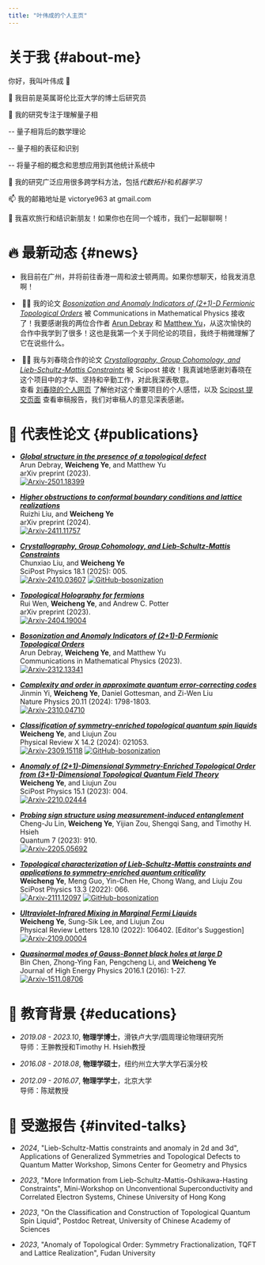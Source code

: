```yaml
---
title: "叶伟成的个人主页"
---
```


# 关于我 {#about-me}

你好，我叫叶伟成 👋

🔭 我目前是英属哥伦比亚大学的博士后研究员

👀 我的研究专注于理解量子相

-- 量子相背后的数学理论

-- 量子相的表征和识别

-- 将量子相的概念和思想应用到其他统计系统中

🤔 我的研究广泛应用很多跨学科方法，包括*代数拓扑*和*机器学习*

📫 我的邮箱地址是 victorye963 at gmail.com

💬 我喜欢旅行和结识新朋友！如果你也在同一个城市，我们一起聊聊啊！

<!-- 📝 欢迎访问我的[博客](../blogs)了解更多想法和动态（暂时只有英文版本）！ -->

# 🔥 最新动态 {#news}
- 我目前在广州，并将前往香港一周和波士顿两周。如果你想聊天，给我发消息啊！

- &nbsp;🎉🎉 我的论文 <a href='https://arxiv.org/abs/2312.13341'><em>Bosonization and Anomaly Indicators of (2+1)-D Fermionic Topological Orders</em></a> 被 Communications in Mathematical Physics 接收了！我要感谢我的两位合作者 <a href='https://adebray.github.io'>Arun Debray</a> 和 <a href='https://www.maths.ox.ac.uk/people/matthew.yu'>Matthew Yu</a>，从这次愉快的合作中我学到了很多！这也是我第一个关于同伦论的项目，我终于稍微理解了它在说些什么。

- &nbsp;🎉🎉 我与刘春晓合作的论文 <a href='https://arxiv.org/abs/2410.03607v2'><em>Crystallography, Group Cohomology, and Lieb-Schultz-Mattis Constraints</em></a> 被 Scipost 接收！我真诚地感谢刘春晓在这个项目中的才华、坚持和辛勤工作，对此我深表敬意。<br/>查看 <a href='https://chxliu.github.io/'>刘春晓的个人网页</a> 了解他对这个重要项目的个人感悟，以及 <a href='https://scipost.org/submissions/2410.03607v2/'>Scipost 提交页面</a> 查看审稿报告，我们对审稿人的意见深表感谢。

# 📝 代表性论文 {#publications}

- ***[Global structure in the presence of a topological defect](https://arxiv.org/abs/2501.18399)*** <br>
  Arun Debray, **Weicheng Ye**, and Matthew Yu <br>
  arXiv preprint (2023). <br>
  <a href="https://arxiv.org/abs/2501.18399" class="no-trailing-icon"><img src="https://img.shields.io/badge/arXiv-2501.18399-b31b1b.svg?style=flat-square" alt="Arxiv-2501.18399"/></a>

- ***[Higher obstructions to conformal boundary conditions and lattice realizations](https://arxiv.org/abs/2411.11757)*** <br>
  Ruizhi Liu, and **Weicheng Ye** <br>
  arXiv preprint (2024). <br>
  <a href="https://arxiv.org/abs/2411.11757" class="no-trailing-icon"><img src="https://img.shields.io/badge/arXiv-2411.11757-b31b1b.svg?style=flat-square" alt="Arxiv-2411.11757"/></a>

- ***[Crystallography, Group Cohomology, and Lieb-Schultz-Mattis Constraints](https://doi.org/10.21468/SciPostPhys.18.5.161)*** <br>
  Chunxiao Liu, and **Weicheng Ye** <br>
  SciPost Physics 18.1 (2025): 005. <br>
  <a href="https://arxiv.org/abs/2410.03607" class="no-trailing-icon"><img src="https://img.shields.io/badge/arXiv-2410.03607-b31b1b.svg?style=flat-square" alt="Arxiv-2410.03607"/></a>
  <a href="https://github.com/chxliu/Space-Group-Cohomology-and-LSM" class="no-trailing-icon"><img src="https://img.shields.io/badge/GitHub-LSM3D-181717.svg?style=flat-square" alt="GitHub-bosonization"/></a>
  
- ***[Topological Holography for fermions](https://arxiv.org/abs/2404.19004)*** <br>
  Rui Wen, **Weicheng Ye**, and Andrew C. Potter <br>
  arXiv preprint (2023). <br>
  <a href="https://arxiv.org/abs/2404.19004" class="no-trailing-icon"><img src="https://img.shields.io/badge/arXiv-2404.19004-b31b1b.svg?style=flat-square" alt="Arxiv-2404.19004"/></a>

- ***[Bosonization and Anomaly Indicators of (2+1)-D Fermionic Topological Orders](https://arxiv.org/abs/2312.13341)*** <br>
  Arun Debray, **Weicheng Ye**, and Matthew Yu <br>
  Communications in Mathematical Physics (2023). <br>
  <a href="https://arxiv.org/abs/2312.13341" class="no-trailing-icon"><img src="https://img.shields.io/badge/arXiv-2312.13341-b31b1b.svg?style=flat-square" alt="Arxiv-2312.13341"/></a>

- ***[Complexity and order in approximate quantum error-correcting codes](https://doi.org/10.1038/s41567-024-02621-x)*** <br>
  Jinmin Yi, **Weicheng Ye**, Daniel Gottesman, and Zi-Wen Liu <br>
  Nature Physics 20.11 (2024): 1798-1803. <br>
  <a href="https://arxiv.org/abs/2310.04710" class="no-trailing-icon"><img src="https://img.shields.io/badge/arXiv-2310.04710-b31b1b.svg?style=flat-square" alt="Arxiv-2310.04710"/></a>

- ***[Classification of symmetry-enriched topological quantum spin liquids](https://doi.org/10.1103/PhysRevX.14.021053)*** <br>
  **Weicheng Ye**, and Liujun Zou <br>
  Physical Review X 14.2 (2024): 021053. <br>
  <a href="https://arxiv.org/abs/2309.15118" class="no-trailing-icon"><img src="https://img.shields.io/badge/arXiv-2309.15118-b31b1b.svg?style=flat-square" alt="Arxiv-2309.15118"/></a>
  <a href="https://github.com/Weicheng-Ye/Classification-of-QSL" class="no-trailing-icon"><img src="https://img.shields.io/badge/GitHub-TQSL-181717.svg?style=flat-square" alt="GitHub-bosonization"/></a>

- ***[Anomaly of (2+1)-Dimensional Symmetry-Enriched Topological Order from (3+1)-Dimensional Topological Quantum Field Theory](https://doi.org/10.21468/SciPostPhys.15.1.004)*** <br>
  **Weicheng Ye**, and Liujun Zou <br>
  SciPost Physics 15.1 (2023): 004. <br>
  <a href="https://arxiv.org/abs/2210.02444" class="no-trailing-icon"><img src="https://img.shields.io/badge/arXiv-2210.02444-b31b1b.svg?style=flat-square" alt="Arxiv-2210.02444"/></a>

- ***[Probing sign structure using measurement-induced entanglement](https://doi.org/10.22331/q-2023-02-02-910)*** <br>
  Cheng-Ju Lin, **Weicheng Ye**, Yijian Zou, Shengqi Sang, and Timothy H. Hsieh <br>
  Quantum 7 (2023): 910. <br>
  <a href="https://arxiv.org/abs/2205.05692" class="no-trailing-icon"><img src="https://img.shields.io/badge/arXiv-2205.05692-b31b1b.svg?style=flat-square" alt="Arxiv-2205.05692"/></a>

- ***[Topological characterization of Lieb-Schultz-Mattis constraints and applications to symmetry-enriched quantum criticality](https://doi.org/10.21468/SciPostPhys.13.3.066)*** <br>
  **Weicheng Ye**, Meng Guo, Yin-Chen He, Chong Wang, and Liuju Zou <br>
  SciPost Physics 13.3 (2022): 066. <br>
  <a href="https://arxiv.org/abs/2111.12097" class="no-trailing-icon"><img src="https://img.shields.io/badge/arXiv-2111.12097-b31b1b.svg?style=flat-square" alt="Arxiv-2111.12097"/></a>
  <a href="https://github.com/Weicheng-Ye/Classification-of-Stiefel-Liquid" class="no-trailing-icon"><img src="https://img.shields.io/badge/GitHub-StiefelLiquid-181717.svg?style=flat-square" alt="GitHub-bosonization"/></a>

- ***[Ultraviolet-Infrared Mixing in Marginal Fermi Liquids](https://doi.org/10.1103/PhysRevLett.128.106402)*** <br>
  **Weicheng Ye**, Sung-Sik Lee, and Liujun Zou <br>
  Physical Review Letters 128.10 (2022): 106402. [Editor's Suggestion] <br>
  <a href="https://arxiv.org/abs/2109.00004" class="no-trailing-icon"><img src="https://img.shields.io/badge/arXiv-2109.00004-b31b1b.svg?style=flat-square" alt="Arxiv-2109.00004"/></a>

- ***[Quasinormal modes of Gauss-Bonnet black holes at large D](https://doi.org/10.1007/JHEP01%282016%29085)*** <br>
  Bin Chen, Zhong-Ying Fan, Pengcheng Li, and **Weicheng Ye** <br>
  Journal of High Energy Physics 2016.1 (2016): 1-27. <br>
  <a href="https://arxiv.org/abs/1511.08706" class="no-trailing-icon"><img src="https://img.shields.io/badge/arXiv-1511.08706-b31b1b.svg?style=flat-square" alt="Arxiv-1511.08706"/></a>

# 📖 教育背景 {#educations}
- *2019.08 - 2023.10*, **物理学博士**，滑铁卢大学/圆周理论物理研究所 <br>
  导师：王翀教授和Timothy H. Hsieh教授

- *2016.08 - 2018.08*, **物理学硕士**，纽约州立大学大学石溪分校

- *2012.09 - 2016.07*, **物理学学士**，北京大学 <br>
  导师：陈斌教授

# 💬 受邀报告 {#invited-talks}
- *2024*, "Lieb-Schultz-Mattis constraints and anomaly in 2d and 3d", Applications of Generalized Symmetries and Topological Defects to Quantum Matter Workshop, Simons Center for Geometry and Physics

- *2023*, "More Information from Lieb-Schultz-Mattis-Oshikawa-Hasting Constraints", Mini-Workshop on Unconventional Superconductivity and Correlated Electron Systems, Chinese University of Hong Kong

- *2023*, "On the Classification and Construction of Topological Quantum Spin Liquid", Postdoc Retreat, University of Chinese Academy of Sciences

- *2023*, "Anomaly of Topological Order: Symmetry Fractionalization, TQFT and Lattice Realization", Fudan University